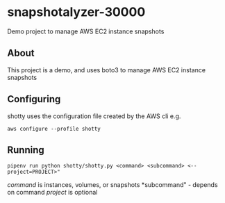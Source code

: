 # snapshotalyzer-30000
Demo project to manage AWS EC2 instance snapshots

## About

This project is a demo, and uses boto3 to manage AWS EC2 instance snapshots

## Configuring

shotty uses the configuration file created by the AWS cli e.g.

`aws configure --profile shotty`

## Running

`pipenv run python shotty/shotty.py <command> <subcommand>
<--project=PROJECT>"`

*command* is instances, volumes, or snapshots
*subcommand" - depends on command
*project* is optional
